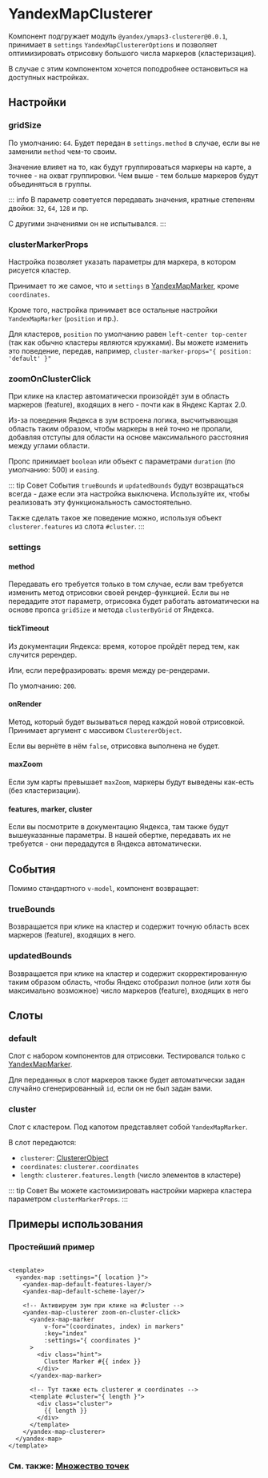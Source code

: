 # YandexMapClusterer

Компонент подгружает модуль `@yandex/ymaps3-clusterer@0.0.1`, принимает в `settings` `YandexMapClustererOptions` и
позволяет оптимизировать отрисовку большого числа
маркеров (кластеризация).

В случае с этим компонентом хочется поподробнее остановиться на доступных настройках.

## Настройки

### gridSize

По умолчанию: `64`. Будет передан в `settings.method` в случае, если вы не заменили `method` чем-то своим.

Значение влияет на то, как будут группироваться маркеры на карте, а точнее - на охват группировки. Чем выше - тем больше
маркеров будут объединяться в
группы.

::: info
В параметр советуется передавать значения, кратные степеням двойки: `32`, `64`, `128` и пр.

С другими значениями он не испытывался.
:::

### clusterMarkerProps

Настройка позволяет указать параметры для маркера, в котором рисуется кластер.

Принимает то же самое, что и `settings` в [YandexMapMarker](/components/marker), кроме `coordinates`.

Кроме того, настройка принимает все остальные настройки `YandexMapMarker` (`position` и пр.).

Для кластеров, `position` по умолчанию равен `left-center top-center` (так как обычно кластеры являются кружками). Вы можете изменить это поведение, передав, например, `cluster-marker-props="{ position: 'default' }"`

### zoomOnClusterClick

При клике на кластер автоматически произойдёт зум в область маркеров (feature), входящих в него - почти как в Яндекс Картах 2.0.

Из-за поведения Яндекса в зум встроена логика, высчитывающая область таким образом, чтобы маркеры в ней точно не пропали, добавляя отступы для области на основе максимального расстояния между углами области.

Пропс принимает `boolean` или объект с параметрами `duration` (по умолчанию: 500) и `easing`.

::: tip Совет
События `trueBounds` и `updatedBounds` будут возвращаться всегда - даже если эта настройка выключена. Используйте их, чтобы реализовать эту функциональность самостоятельно.

Также сделать такое же поведение можно, используя объект `clusterer.features` из слота `#cluster`.
:::

### settings

#### method

Передавать его требуется только в том случае, если вам требуется изменить метод отрисовки своей рендер-функцией. Если вы
не передадите этот параметр, отрисовка будет работать автоматически на основе пропса `gridSize` и метода `clusterByGrid`
от Яндекса.

#### tickTimeout

Из документации Яндекса: время, которое пройдёт перед тем, как случится ререндер.

Или, если перефразировать: время между ре-рендерами.

По умолчанию: `200`.

#### onRender

Метод, который будет вызываться перед каждой новой отрисовкой. Принимает аргумент с массивом `ClustererObject`.

Если вы вернёте в нём `false`, отрисовка выполнена не будет.

#### maxZoom

Если зум карты превышает `maxZoom`, маркеры будут выведены как-есть (без кластеризации).

#### features, marker, cluster

Если вы посмотрите в документацию Яндекса, там также будут вышеуказанные параметры. В нашей обертке, передавать их не
требуется - они передадутся в Яндекса автоматически.

## События

Помимо стандартного `v-model`, компонент возвращает:

### trueBounds

Возвращается при клике на кластер и содержит точную область всех маркеров (feature), входящих в него.

### updatedBounds

Возвращается при клике на кластер и содержит скорректированную таким образом область, чтобы Яндекс отобразил полное (или хотя бы максимально возможное) число маркеров (feature), входящих в него

## Слоты

### default

Слот с набором компонентов для отрисовки. Тестировался только с [YandexMapMarker](/components/marker).

Для переданных в слот маркеров также будет автоматически задан случайно сгенерированный `id`, если он не был задан вами.

### cluster

Слот с кластером. Под капотом представляет собой `YandexMapMarker`.

В слот передаются:

- `clusterer`: [ClustererObject](https://yandex.ru/dev/jsapi30/doc/ru/ref/packages/clusterer/#ClustererObject)
- `coordinates`: `clusterer.coordinates`
- `length`: `clusterer.features.length` (число элементов в кластере)

::: tip Совет
Вы можете кастомизировать настройки маркера кластера параметром `clusterMarkerProps`.
:::

## Примеры использования

### Простейший пример

```vue

<template>
  <yandex-map :settings="{ location }">
    <yandex-map-default-features-layer/>
    <yandex-map-default-scheme-layer/>

    <!-- Активируем зум при клике на #cluster -->
    <yandex-map-clusterer zoom-on-cluster-click>
      <yandex-map-marker
          v-for="(coordinates, index) in markers"
          :key="index"
          :settings="{ coordinates }"
      >
        <div class="hint">
          Cluster Marker #{{ index }}
        </div>
      </yandex-map-marker>

      <!-- Тут также есть clusterer и coordinates -->
      <template #cluster="{ length }">
        <div class="cluster">
          {{ length }}
        </div>
      </template>
    </yandex-map-clusterer>
  </yandex-map>
</template>
```

### См. также: [Множество точек](/examples/many-points)
